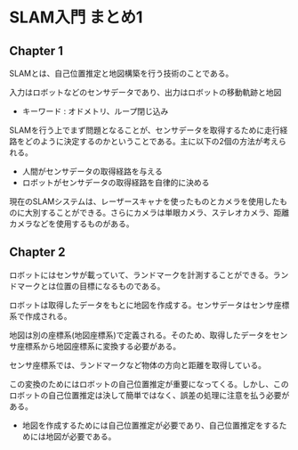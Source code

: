 <script type="text/javascript" id="MathJax-script" async src="https://cdn.jsdelivr.net/npm/mathjax@3/es5/tex-chtml.js"></script>

# SLAM入門 まとめ1

## Chapter 1

SLAMとは、自己位置推定と地図構築を行う技術のことである。

入力はロボットなどのセンサデータであり、出力はロボットの移動軌跡と地図

- キーワード : オドメトリ、ループ閉じ込み

SLAMを行う上でまず問題となることが、センサデータを取得するために走行経路をどのように決定するのかということである。主に以下の2個の方法が考えられる。

- 人間がセンサデータの取得経路を与える
- ロボットがセンサデータの取得経路を自律的に決める

現在のSLAMシステムは、レーザースキャナを使ったものとカメラを使用したものに大別することができる。さらにカメラは単眼カメラ、ステレオカメラ、距離カメラなどを使用するものがある。

## Chapter 2

ロボットにはセンサが載っていて、ランドマークを計測することができる。ランドマークとは位置の目標になるものである。

ロボットは取得したデータをもとに地図を作成する。センサデータはセンサ座標系で作成される。

地図は別の座標系(地図座標系)で定義される。そのため、取得したデータをセンサ座標系から地図座標系に変換する必要がある。

センサ座標系では、ランドマークなど物体の方向と距離を取得している。

この変換のためにはロボットの自己位置推定が重要になってくる。しかし、このロボットの自己位置推定は決して簡単ではなく、誤差の処理に注意を払う必要がある。

- 地図を作成するためには自己位置推定が必要であり、自己位置推定をするためには地図が必要である。

